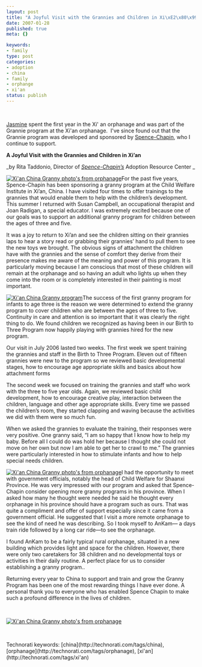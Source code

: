 ```yaml
--- 
layout: post
title: "A Joyful Visit with the Grannies and Children in Xi\xE2\x80\x99an"
date: 2007-01-28
published: true
meta: {}

keywords: 
- family
type: post
categories: 
- adoption
- china
- family
- orphange
- xi'an
status: publish
---
```



 



[Jasmine](http://www.andyeick.com/gallery.aspx?tag=jasmine) spent the first year in the Xi' an orphanage and was part of the Grannie program at the Xi'an orphanage.  I've since found out that the Grannie program was developed and sponsored by [Spence-Chapin](http://www.spence-chapin.org/international.html), who I continue to support. 



**A Joyful Visit with the Grannies and Children in Xi’an**



_by Rita Taddonio, Director of _[_Spence-Chapin’s_](http://www.spence-chapin.org/international.html)_ Adoption Resource Center _



[![Xi'an China Granny photo's from orphanage](http://media.eick.us/2011/05/371904699_07c6ac3687_m.jpg)](http://www.flickr.com/photos/19429588@N00/371904699/ "Xi'an China Granny photo's from orphanage")For the past five years, Spence-Chapin has been sponsoring a granny program at the Child Welfare Institute in Xi’an, China. I have visited four times to offer trainings to the grannies that would enable them to help with the children’s development. This summer I returned with Susan Campbell, an occupational therapist and Joan Radigan, a special educator. I was extremely excited because one of our goals was to support an additional granny program for children between the ages of three and five.



It was a joy to return to Xi’an and see the children sitting on their grannies laps to hear a story read or grabbing their grannies’ hand to pull them to see the new toys we brought. The obvious signs of attachment the children have with the grannies and the sense of comfort they derive from their presence makes me aware of the meaning and power of this program. It is particularly moving because I am conscious that most of these children will remain at the orphanage and so having an adult who lights up when they come into the room or is completely interested in their painting is most important.



[![Xi'an China Granny program](http://media.eick.us/2011/05/371913714_15b82090e9_m.jpg)](http://www.flickr.com/photos/19429588@N00/371913714/ "Xi'an China Granny program")The success of the first granny program for infants to age three is the reason we were determined to extend the granny program to cover children who are between the ages of three to five. Continuity in care and attention is so important that it was clearly the right thing to do. We found children we recognized as having been in our Birth to Three Program now happily playing with grannies hired for the new program.



Our visit in July 2006 lasted two weeks. The first week we spent training the grannies and staff in the Birth to Three Program. Eleven out of fifteen grannies were new to the program so we reviewed basic developmental stages, how to encourage age appropriate skills and basics about how attachment forms



The second week we focused on training the grannies and staff who work with the three to five year olds. Again, we reviewed basic child development, how to encourage creative play, interaction between the children, language and other age appropriate skills. Every time we passed the children’s room, they started clapping and waving because the activities we did with them were so much fun.



When we asked the grannies to evaluate the training, their responses were very positive. One granny said, “I am so happy that I know how to help my baby. Before all I could do was hold her because I thought she could not move on her own but now I am able to get her to crawl to me.” The grannies were particularly interested in how to stimulate infants and how to help special needs children.



[![Xi'an China Granny photo's from orphanage](http://media.eick.us/2011/05/371904786_c0973751b4_m.jpg)](http://www.flickr.com/photos/19429588@N00/371904786/ "Xi'an China Granny photo's from orphanage")I had the opportunity to meet with government officials, notably the head of Child Welfare for Shaanxi Province. He was very impressed with our program and asked that Spence-Chapin consider opening more granny programs in his province. When I asked how many he thought were needed he said he thought every orphanage in his province should have a program such as ours. That was quite a compliment and offer of support especially since it came from a government official. He suggested that I visit a more remote orphanage to see the kind of need he was describing. So I took myself to AnKam— a days train ride followed by a long car ride—to see the orphanage.



I found AnKam to be a fairly typical rural orphanage, situated in a new building which provides light and space for the children. However, there were only two caretakers for 38 children and no developmental toys or activities in their daily routine. A perfect place for us to consider establishing a granny program..



Returning every year to China to support and train and grow the Granny Program has been one of the most rewarding things I have ever done. A personal thank you to everyone who has enabled Spence Chapin to make such a profound difference in the lives of children.



 



[![Xi'an China Granny photo's from orphanage](http://media.eick.us/2011/05/371904748_771aba40bc_m.jpg)](http://www.flickr.com/photos/19429588@N00/371904748/ "Xi'an China Granny photo's from orphanage")



 

<div class="wlWriterSmartContent" style="margin: 0px;padding: 0px">Technorati keywords: [china](http://technorati.com/tags/china), [orphanage](http://technorati.com/tags/orphanage), [xi&#039;an](http://technorati.com/tags/xi'an)</div>
